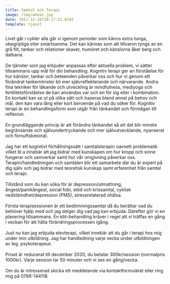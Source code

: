 ```yaml
---
title: Samtal och Terapi
image: /img/wheat.jpg
date: 2011-12-16T20:17:31.834Z
template: tjanst
---
```

Livet går i cykler alla går vi igenom perioder som känns extra tunga, obegripliga eller smärtsamma. Det kan kännas som att tillvaron tyngs av en grå filt, tankar och relationer skaver, humöret och känslorna åker berg och dalbana.
<br/>
<br/>
De tjänster som jag erbjuder anpassas efter aktuella problem, vi sätter tillsammans upp mål för din behandling. Kognitiv terapi ger en förståelse för hur känslor, tankar och beteenden påverkar oss och hur vi genom ett förändrat tankemönster bli mer självreflekterande och närvarande. Andra fina tekniker för läkande och utveckling är mindfulness, mediyoga och fertilitetsförståelse de kan användas var och en för sig eller i kombination. En kontakt kan se ut på olika sätt och baseras bland annat på behov och mål, den kan vara lång eller kort beroende på vad du söker för. Kognitiv terapi är en behandlingsform som utgår från tänkandet och förmågan till reflexion. 
 <br/>
<br/>
En grundläggande princip är att förändra tänkandet så att det blir mindre begränsande och självundertryckande och mer självutvecklande, nyanserat och förnuftsbetonat.
<br/>
<br/>
Jag har ett kognitivt förhållningssätt i samtalsterapin oavsett problematik vilket bl a innebär att jag bidrar med kunskapen om hur kropp och sinne fungerar och samverkar samt hur vår omgivning påverkar oss.
Terapin/handledningen och samtalen blir ett samarbete där du är expert på dig själv och jag bidrar med teoretisk kunskap samt erfarenhet från samtal och terapi. 
<br/>
<br/>
Tillstånd som du kan söka för är depression/utmattning, ångest/panikångest, social fobi, stöd och krissamtal, cyklisk nedstämdhet/depression (PMS), stressrelaterad ohälsa.
<br/>
<br/>
Första terapisessionen är ett bedömningssamtal då du berättar vad du behöver hjälp med och jag delger dig vad jag kan erbjuda. Därefter gör vi en planering tillsammans. En kbt-behandling kräver i regel att vi träffas en gång i veckan för att hålla förändringsprocessen igång.
 <br/>
<br/>
Just nu kan jag erbjuda elevterapi, vilket innebär att du går i terapi hos mig under min utbildning. Jag har handledning varje vecka under utbildningen av leg. psykoterapeut. 
<br/>
<br/>
Priset är reducerat till december 2020, du betalar 300kr/session (normalpris 1000kr).
Varje session tar 50 minuter och vi ses en gång/vecka.
<br/>
<br/>
Om du är intresserad skicka ett meddelande via kontaktformuläret eller ring mig på 0766-144118.
